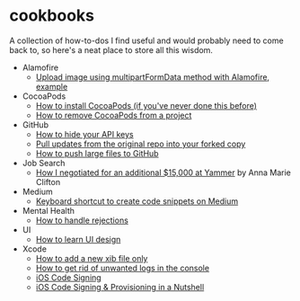# cookbooks
A collection of how-to-dos I find useful and would probably need to come back to, so here's a neat place to store all this wisdom.


- Alamofire 
  - [Upload image using multipartFormData method with Alamofire, example](https://github.com/Alamofire/Alamofire/issues/1892)
- CocoaPods  
  - [How to install CocoaPods (if you've never done this before)](https://medium.com/@AyunasCode/how-to-install-cocoapods-52c523f73a63)
  - [How to remove CocoaPods from a project](http://stackoverflow.com/a/34765245/5503769)
- GitHub
  - [How to hide your API keys](https://medium.com/@AyunasCode/how-to-hide-your-api-keys-367ef6589949#.deo9jtsae)
  - [Pull updates from the original repo into your forked copy](https://medium.com/@AyunasCode/pull-updates-from-the-original-repo-into-your-forked-copy-githelp-7c61d5256b7d)
  - [How to push large files to GitHub](https://medium.com/@AyunasCode/how-to-push-large-files-to-github-253d05cc6a09)
- Job Search 
  - [How I negotiated for an additional $15,000 at Yammer](https://medium.com/we-are-yammer/how-i-negotiated-for-an-additional-15-000-at-yammer-2d3c137623ec#.6n6cvkk0i) by Anna Marie Clifton
- Medium 
  - [Keyboard shortcut to create code snippets on Medium](https://medium.com/@AyunasCode/keyboard-shortcut-to-create-code-snippets-on-medium-88165526a9c9)
- Mental Health 
  - [How to handle rejections](https://medium.com/@AyunasCode/how-to-handle-rejections-3a26af4c7d30)
- UI
  - [How to learn UI design](https://medium.com/@AyunasCode/how-to-learn-ui-bc6f05738e4d)
- Xcode 
  - [How to add a new xib file only](https://medium.com/@AyunasCode/how-to-add-a-new-xib-file-only-5861571432b5#.6f4lehtud)
  - [How to get rid of unwanted logs in the console](https://medium.com/@mimicatcodes/how-to-get-rid-of-unwanted-logs-in-the-console-xcode-8-6c1909ed75d8#.oasl84z1d)
  - [iOS Code Signing](http://seventhsoulmountain.kripajay.com/2013/09/ios-code-sign-in-complete-walkthrough.html)
  - [iOS Code Signing & Provisioning in a Nutshell](https://medium.com/ios-os-x-development/ios-code-signing-provisioning-in-a-nutshell-d5b247760bef)
